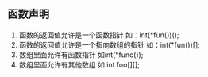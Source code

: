 ## 函数声明

1. 函数的返回值允许是一个函数指针 如：int(*fun())();
2. 函数的返回值允许是一个指向数组的指针 如：int(*fun())[];
3. 数组里面允许有函数指针 如int(*func());
4. 数组里面允许有其他数组 如 int foo[][];
